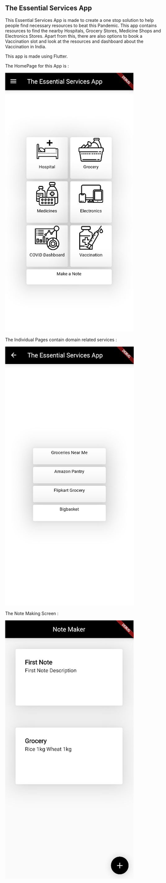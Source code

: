 ## The Essential Services App
This Essential Services App is made to create a one stop solution to help people find necessary resources to beat this Pandemic. This app contains resources to find the nearby Hospitals, Grocery Stores, Medicine Shops and Electronics Stores.
Apart from this, there are also options to book a Vaccination slot and look at the resources and dashboard about the Vaccination in India. 

This app is made using Flutter. 

The HomePage for this App is :

![Image of HomePage](https://github.com/vedantpople4/essentialsapp/blob/main/essentialsapp/images/screen1.JPG)

The Individual Pages contain domain related services :

![Image of Domain](https://github.com/vedantpople4/essentialsapp/blob/main/essentialsapp/images/screen2.JPG)

The Note Making Screen : 

![Image of Note](https://github.com/vedantpople4/essentialsapp/blob/main/essentialsapp/images/screen3.JPG)






